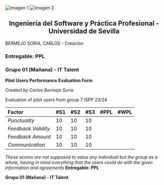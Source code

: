 ﻿<div style={{ display: 'flex' }}>
  <img src="/img/TalentLOGO.png" alt="Imagen 1" style={{ width: '50%', height: 'auto' }} />
  <img src="/img/USLOGO.png" alt="Imagen 2" style={{ width: '30%', height: '30%' }} />
</div>

## <center>Ingeniería del Software y Práctica Profesional - Universidad de Sevilla</center>

BERMEJO SORIA, CARLOS         - Creación


### Entregable: PPL
### Grupo 01 (Mañana) - IT Talent



**Pilot Users Performance Evaluation Form**

*Created by Carlos Bermejo Soria*

Evaluation of pilot users from group 7 ISPP 23/24




|**Factor**|**#S1**|**#S2**|**#S3**|**#PPL**|**#WPL**|
| :- | :- | :- | :- | :- | :- |
|*Punctuality*|10|10|10|||
|*Feedback Validity*|10|10|10|||
|*Feedback Amount*|10|10|10|||
|*Communication*|10|10|10|||

*These scores are not supposed to value any individual but the group as a whole, having in mind everything that the users could do with the given information and agreements*
**Entregable: PPL**

**Grupo 01 (Mañana) - IT Talent**
